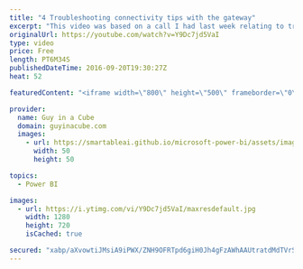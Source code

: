 ```yaml
---
title: "4 Troubleshooting connectivity tips with the gateway"
excerpt: "This video was based on a call I had last week relating to troubleshooting connectivity to a SQL Server named instance from the Power BI gateway. This is really my thought process for how I handle connection errors to a data source from any application.    LET'S CONNECT!  Guy in a Cube -- https://guyinacube.com"
originalUrl: https://youtube.com/watch?v=Y9Dc7jd5VaI
type: video
price: Free
length: PT6M34S
publishedDateTime: 2016-09-20T19:30:27Z
heat: 52

featuredContent: "<iframe width=\"800\" height=\"500\" frameborder=\"0\" src=\"https://www.youtube.com/embed/Y9Dc7jd5VaI\" allow=\"accelerometer; autoplay; encrypted-media; gyroscope; picture-in-picture\" allowfullscreen></iframe>"

provider:
  name: Guy in a Cube
  domain: guyinacube.com
  images:
    - url: https://smartableai.github.io/microsoft-power-bi/assets/images/organizations/guyinacube.com-50x50.jpg
      width: 50
      height: 50

topics:
  - Power BI

images:
  - url: https://i.ytimg.com/vi/Y9Dc7jd5VaI/maxresdefault.jpg
    width: 1280
    height: 720
    isCached: true

secured: "xabp/aXvowtiJMsiA9iPWX/ZNH9OFRTpd6giH0Jh4gFzAWhAAUtratdMdTVrSEE3wjuOOy4qJmpKpjH1S0OX/R5RQCRN8NO2lNsjVFQK7gXi1d68lulilqz3Pz7iiiyteUk5aKJZ0XI5a9qloRQoK4/ro1fi2jz+6S9EdqzEUwTRMD0L5aVjJmRfABDl0sQtYfZ8gRykaNmVYc0kkX8DBkRZ95P5wbVQQ2B/XJM4gxjHQSd0IV3E1GbUzCTVAlLo6RLPoRUm2wSk3Ivsg7W8UVYFt0pHNRgiA4NmjmdNWgT+U7R/NNLXselJ9/iO6DBB4n952upR1z6Kcuq/HlbLzbp2jePQZZl9d8y+jDHPAhW0xfIXPygNMS1gvICNkOy71mbV9iPme/jqSBFTiUJ88UFoejFSkK5vuCUQU1bDaTE=;GCPYfh4VvLyESTD4Vy/K1Q=="
---
```


